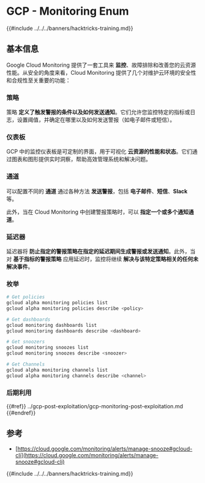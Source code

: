 # GCP - Monitoring Enum

{{#include ../../../banners/hacktricks-training.md}}

## 基本信息

Google Cloud Monitoring 提供了一套工具来 **监控**、故障排除和改善您的云资源性能。从安全的角度来看，Cloud Monitoring 提供了几个对维护云环境的安全性和合规性至关重要的功能：

### 策略

策略 **定义了触发警报的条件以及如何发送通知**。它们允许您监控特定的指标或日志，设置阈值，并确定在哪里以及如何发送警报（如电子邮件或短信）。

### 仪表板

GCP 中的监控仪表板是可定制的界面，用于可视化 **云资源的性能和状态**。它们通过图表和图形提供实时洞察，帮助高效管理系统和解决问题。

### 通道

可以配置不同的 **通道** 通过各种方法 **发送警报**，包括 **电子邮件**、**短信**、**Slack** 等。

此外，当在 Cloud Monitoring 中创建警报策略时，可以 **指定一个或多个通知通道**。

### 延迟器

延迟器将 **防止指定的警报策略在指定的延迟期间生成警报或发送通知**。此外，当对 **基于指标的警报策略** 应用延迟时，监控将继续 **解决与该特定策略相关的任何未解决事件**。

### 枚举
```bash
# Get policies
gcloud alpha monitoring policies list
gcloud alpha monitoring policies describe <policy>

# Get dashboards
gcloud monitoring dashboards list
gcloud monitoring dashboards describe <dashboard>

# Get snoozers
gcloud monitoring snoozes list
gcloud monitoring snoozes describe <snoozer>

# Get Channels
gcloud alpha monitoring channels list
gcloud alpha monitoring channels describe <channel>
```
### 后期利用

{{#ref}}
../gcp-post-exploitation/gcp-monitoring-post-exploitation.md
{{#endref}}

## 参考

- [https://cloud.google.com/monitoring/alerts/manage-snooze#gcloud-cli](https://cloud.google.com/monitoring/alerts/manage-snooze#gcloud-cli)

{{#include ../../../banners/hacktricks-training.md}}
